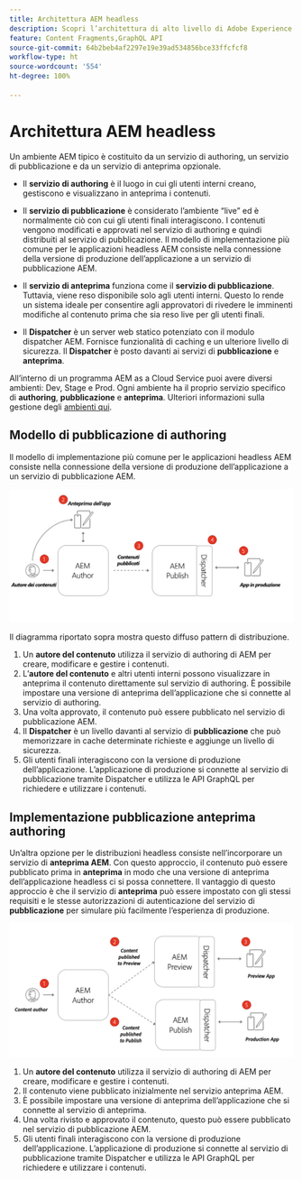 ```yaml
---
title: Architettura AEM headless
description: Scopri l’architettura di alto livello di Adobe Experience Manager e in che modo si relaziona a una distribuzione headless. Comprendi il ruolo dei servizi Authoring, Anteprima e Pubblicazione di AEM e il modello di implementazione consigliato per le applicazioni headless.
feature: Content Fragments,GraphQL API
source-git-commit: 64b2beb4af2297e19e39ad534856bce33ffcfcf8
workflow-type: ht
source-wordcount: '554'
ht-degree: 100%

---
```



# Architettura AEM headless

Un ambiente AEM tipico è costituito da un servizio di authoring, un servizio di pubblicazione e da un servizio di anteprima opzionale.

* Il **servizio di authoring** è il luogo in cui gli utenti interni creano, gestiscono e visualizzano in anteprima i contenuti.

* Il **servizio di pubblicazione** è considerato l’ambiente “live” ed è normalmente ciò con cui gli utenti finali interagiscono. I contenuti vengono modificati e approvati nel servizio di authoring e quindi distribuiti al servizio di pubblicazione. Il modello di implementazione più comune per le applicazioni headless AEM consiste nella connessione della versione di produzione dell’applicazione a un servizio di pubblicazione AEM.

* Il **servizio di anteprima** funziona come il **servizio di pubblicazione**. Tuttavia, viene reso disponibile solo agli utenti interni. Questo lo rende un sistema ideale per consentire agli approvatori di rivedere le imminenti modifiche al contenuto prima che sia reso live per gli utenti finali.

* Il **Dispatcher** è un server web statico potenziato con il modulo dispatcher AEM. Fornisce funzionalità di caching e un ulteriore livello di sicurezza. Il **Dispatcher** è posto davanti ai servizi di **pubblicazione** e **anteprima**.

All’interno di un programma AEM as a Cloud Service puoi avere diversi ambienti: Dev, Stage e Prod. Ogni ambiente ha il proprio servizio specifico di **authoring**, **pubblicazione** e **anteprima**. Ulteriori informazioni sulla gestione degli [ambienti qui](/help/implementing/cloud-manager/manage-environments.md).

## Modello di pubblicazione di authoring

Il modello di implementazione più comune per le applicazioni headless AEM consiste nella connessione della versione di produzione dell’applicazione a un servizio di pubblicazione AEM.

![Architettura di pubblicazione di authoring](assets/autho-publish-architecture-diagram.png)

Il diagramma riportato sopra mostra questo diffuso pattern di distribuzione.

1. Un **autore del contenuto** utilizza il servizio di authoring di AEM per creare, modificare e gestire i contenuti.
1. L’**autore del contenuto** e altri utenti interni possono visualizzare in anteprima il contenuto direttamente sul servizio di authoring. È possibile impostare una versione di anteprima dell’applicazione che si connette al servizio di authoring.
1. Una volta approvato, il contenuto può essere pubblicato nel servizio di pubblicazione AEM.
1. Il **Dispatcher** è un livello davanti al servizio di **pubblicazione** che può memorizzare in cache determinate richieste e aggiunge un livello di sicurezza.
1. Gli utenti finali interagiscono con la versione di produzione dell’applicazione. L’applicazione di produzione si connette al servizio di pubblicazione tramite Dispatcher e utilizza le API GraphQL per richiedere e utilizzare i contenuti.

## Implementazione pubblicazione anteprima authoring

Un’altra opzione per le distribuzioni headless consiste nell’incorporare un servizio di **anteprima AEM**. Con questo approccio, il contenuto può essere pubblicato prima in **anteprima** in modo che una versione di anteprima dell’applicazione headless ci si possa connettere. Il vantaggio di questo approccio è che il servizio di **anteprima** può essere impostato con gli stessi requisiti e le stesse autorizzazioni di autenticazione del servizio di **pubblicazione** per simulare più facilmente l’esperienza di produzione.

![Architettura di anteprima e pubblicazione dell’authoring](assets/author-preview-publish-architecture-diagram.png)

1. Un **autore del contenuto** utilizza il servizio di authoring di AEM per creare, modificare e gestire i contenuti.
1. Il contenuto viene pubblicato inizialmente nel servizio anteprima AEM.
1. È possibile impostare una versione di anteprima dell’applicazione che si connette al servizio di anteprima.
1. Una volta rivisto e approvato il contenuto, questo può essere pubblicato nel servizio di pubblicazione AEM.
1. Gli utenti finali interagiscono con la versione di produzione dell’applicazione. L’applicazione di produzione si connette al servizio di pubblicazione tramite Dispatcher e utilizza le API GraphQL per richiedere e utilizzare i contenuti.

